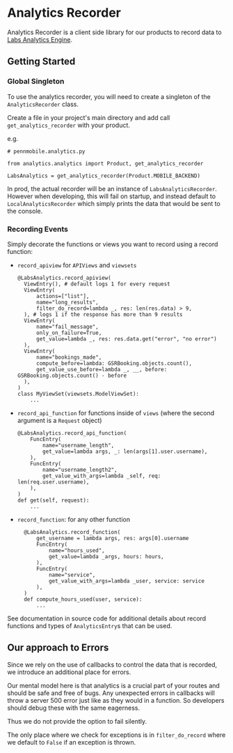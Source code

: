# Analytics Recorder

Analytics Recorder is a client side library for our products to record data to [Labs Analytics Engine](https://github.com/pennlabs/labs-analytics). 

## Getting Started

### Global Singleton
To use the analytics recorder, you will need to create a singleton of the `AnalyticsRecorder` class. 

Create a file in your project's main directory and add call `get_analytics_recorder` with your product. 

e.g.
```
# pennmobile.analytics.py

from analytics.analytics import Product, get_analytics_recorder

LabsAnalytics = get_analytics_recorder(Product.MOBILE_BACKEND)
```

In prod, the actual recorder will be an instance of `LabsAnalyticsRecorder`. However when developing, this will fail on startup, and instead default to `LocalAnalyticsRecorder` which simply prints the data that would be sent to the console.

### Recording Events
Simply decorate the functions or views you want to record using a record function: 
- `record_apiview` for `APIViews` and `viewsets`
    
      @LabsAnalytics.record_apiview(
        ViewEntry(), # default logs 1 for every request
        ViewEntry(
            actions=["list"],
            name="long_results",
            filter_do_record=lambda _, res: len(res.data) > 9,
        ), # logs 1 if the response has more than 9 results
        ViewEntry(
            name="fail_message",
            only_on_failure=True,
            get_value=lambda _, res: res.data.get("error", "no error")
        ),
        ViewEntry(
            name="bookings_made",
            compute_before=lambda: GSRBooking.objects.count(),
            get_value_use_before=lambda _, __, before: GSRBooking.objects.count() - before
        ),
      )
      class MyViewSet(viewsets.ModelViewSet):
          ...

- `record_api_function` for functions inside of `views` (where the second argument is a `Request` object)

      @LabsAnalytics.record_api_function(
          FuncEntry(
              name="username_length",
              get_value=lambda args, _: len(args[1].user.username),
          ),
          FuncEntry(
              name="username_length2",
              get_value_with_args=lambda _self, req: len(req.user.username),
          ),
      )
      def get(self, request):
          ...
- `record_function`: for any other function
  
        @LabsAnalytics.record_function(
            get_username = lambda args, res: args[0].username
            FuncEntry(
                name="hours_used",
                get_value=lambda _args, hours: hours,
            ),
            FuncEntry(
                name="service",
                get_value_with_args=lambda _user, service: service
            ),
        )
        def compute_hours_used(user, service):
            ...
See documentation in source code for additional details about record functions and types of `AnalyticsEntry`s that can be used. 

## Our approach to Errors

Since we rely on the use of callbacks to control the data that is recorded, we introduce an additional place for errors. 

Our mental model here is that analytics is a crucial part of your routes and should be safe and free of bugs. Any unexpected errors in callbacks will throw a server 500 error just like as they would in a function. So developers should debug these with the same eagerness. 

Thus we do not provide the option to fail silently. 

The only place where we check for exceptions is in `filter_do_record` where we default to `False` if an exception is thrown.